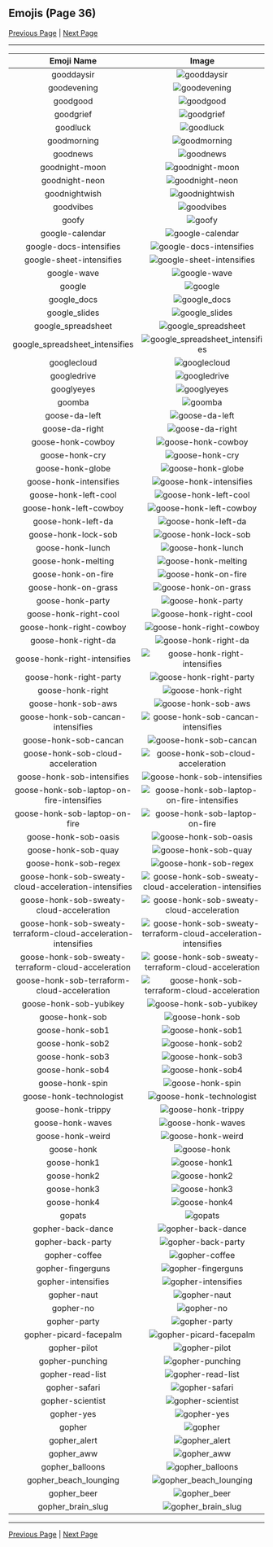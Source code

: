 
## Emojis (Page 36)

[Previous Page](/docs/hashicorp/page-g-0035.md)
  | [Next Page](/docs/hashicorp/page-g-0037.md)

<hr />

|Emoji Name|Image|
| :-: | :-: |
|gooddaysir| ![gooddaysir](/emojis/hashicorp/gooddaysir.gif)|
|goodevening| ![goodevening](/emojis/hashicorp/goodevening.png)|
|goodgood| ![goodgood](/emojis/hashicorp/goodgood.png)|
|goodgrief| ![goodgrief](/emojis/hashicorp/goodgrief.png)|
|goodluck| ![goodluck](/emojis/hashicorp/goodluck.png)|
|goodmorning| ![goodmorning](/emojis/hashicorp/goodmorning.png)|
|goodnews| ![goodnews](/emojis/hashicorp/goodnews.png)|
|goodnight-moon| ![goodnight-moon](/emojis/hashicorp/goodnight-moon.png)|
|goodnight-neon| ![goodnight-neon](/emojis/hashicorp/goodnight-neon.png)|
|goodnightwish| ![goodnightwish](/emojis/hashicorp/goodnightwish.jpg)|
|goodvibes| ![goodvibes](/emojis/hashicorp/goodvibes.png)|
|goofy| ![goofy](/emojis/hashicorp/goofy.png)|
|google-calendar| ![google-calendar](/emojis/hashicorp/google-calendar.png)|
|google-docs-intensifies| ![google-docs-intensifies](/emojis/hashicorp/google-docs-intensifies.gif)|
|google-sheet-intensifies| ![google-sheet-intensifies](/emojis/hashicorp/google-sheet-intensifies.gif)|
|google-wave| ![google-wave](/emojis/hashicorp/google-wave.png)|
|google| ![google](/emojis/hashicorp/google.png)|
|google_docs| ![google_docs](/emojis/hashicorp/google_docs.png)|
|google_slides| ![google_slides](/emojis/hashicorp/google_slides.png)|
|google_spreadsheet| ![google_spreadsheet](/emojis/hashicorp/google_spreadsheet.png)|
|google_spreadsheet_intensifies| ![google_spreadsheet_intensifies](/emojis/hashicorp/google_spreadsheet_intensifies.gif)|
|googlecloud| ![googlecloud](/emojis/hashicorp/googlecloud.png)|
|googledrive| ![googledrive](/emojis/hashicorp/googledrive.png)|
|googlyeyes| ![googlyeyes](/emojis/hashicorp/googlyeyes.gif)|
|goomba| ![goomba](/emojis/hashicorp/goomba.gif)|
|goose-da-left| ![goose-da-left](/emojis/hashicorp/goose-da-left.png)|
|goose-da-right| ![goose-da-right](/emojis/hashicorp/goose-da-right.png)|
|goose-honk-cowboy| ![goose-honk-cowboy](/emojis/hashicorp/goose-honk-cowboy.png)|
|goose-honk-cry| ![goose-honk-cry](/emojis/hashicorp/goose-honk-cry.png)|
|goose-honk-globe| ![goose-honk-globe](/emojis/hashicorp/goose-honk-globe.gif)|
|goose-honk-intensifies| ![goose-honk-intensifies](/emojis/hashicorp/goose-honk-intensifies.gif)|
|goose-honk-left-cool| ![goose-honk-left-cool](/emojis/hashicorp/goose-honk-left-cool.png)|
|goose-honk-left-cowboy| ![goose-honk-left-cowboy](/emojis/hashicorp/goose-honk-left-cowboy.png)|
|goose-honk-left-da| ![goose-honk-left-da](/emojis/hashicorp/goose-honk-left-da.png)|
|goose-honk-lock-sob| ![goose-honk-lock-sob](/emojis/hashicorp/goose-honk-lock-sob.png)|
|goose-honk-lunch| ![goose-honk-lunch](/emojis/hashicorp/goose-honk-lunch.png)|
|goose-honk-melting| ![goose-honk-melting](/emojis/hashicorp/goose-honk-melting.gif)|
|goose-honk-on-fire| ![goose-honk-on-fire](/emojis/hashicorp/goose-honk-on-fire.gif)|
|goose-honk-on-grass| ![goose-honk-on-grass](/emojis/hashicorp/goose-honk-on-grass.png)|
|goose-honk-party| ![goose-honk-party](/emojis/hashicorp/goose-honk-party.gif)|
|goose-honk-right-cool| ![goose-honk-right-cool](/emojis/hashicorp/goose-honk-right-cool.png)|
|goose-honk-right-cowboy| ![goose-honk-right-cowboy](/emojis/hashicorp/goose-honk-right-cowboy.png)|
|goose-honk-right-da| ![goose-honk-right-da](/emojis/hashicorp/goose-honk-right-da.png)|
|goose-honk-right-intensifies| ![goose-honk-right-intensifies](/emojis/hashicorp/goose-honk-right-intensifies.gif)|
|goose-honk-right-party| ![goose-honk-right-party](/emojis/hashicorp/goose-honk-right-party.gif)|
|goose-honk-right| ![goose-honk-right](/emojis/hashicorp/goose-honk-right.png)|
|goose-honk-sob-aws| ![goose-honk-sob-aws](/emojis/hashicorp/goose-honk-sob-aws.png)|
|goose-honk-sob-cancan-intensifies| ![goose-honk-sob-cancan-intensifies](/emojis/hashicorp/goose-honk-sob-cancan-intensifies.gif)|
|goose-honk-sob-cancan| ![goose-honk-sob-cancan](/emojis/hashicorp/goose-honk-sob-cancan.png)|
|goose-honk-sob-cloud-acceleration| ![goose-honk-sob-cloud-acceleration](/emojis/hashicorp/goose-honk-sob-cloud-acceleration.png)|
|goose-honk-sob-intensifies| ![goose-honk-sob-intensifies](/emojis/hashicorp/goose-honk-sob-intensifies.gif)|
|goose-honk-sob-laptop-on-fire-intensifies| ![goose-honk-sob-laptop-on-fire-intensifies](/emojis/hashicorp/goose-honk-sob-laptop-on-fire-intensifies.gif)|
|goose-honk-sob-laptop-on-fire| ![goose-honk-sob-laptop-on-fire](/emojis/hashicorp/goose-honk-sob-laptop-on-fire.gif)|
|goose-honk-sob-oasis| ![goose-honk-sob-oasis](/emojis/hashicorp/goose-honk-sob-oasis.png)|
|goose-honk-sob-quay| ![goose-honk-sob-quay](/emojis/hashicorp/goose-honk-sob-quay.png)|
|goose-honk-sob-regex| ![goose-honk-sob-regex](/emojis/hashicorp/goose-honk-sob-regex.png)|
|goose-honk-sob-sweaty-cloud-acceleration-intensifies| ![goose-honk-sob-sweaty-cloud-acceleration-intensifies](/emojis/hashicorp/goose-honk-sob-sweaty-cloud-acceleration-intensifies.gif)|
|goose-honk-sob-sweaty-cloud-acceleration| ![goose-honk-sob-sweaty-cloud-acceleration](/emojis/hashicorp/goose-honk-sob-sweaty-cloud-acceleration.png)|
|goose-honk-sob-sweaty-terraform-cloud-acceleration-intensifies| ![goose-honk-sob-sweaty-terraform-cloud-acceleration-intensifies](/emojis/hashicorp/goose-honk-sob-sweaty-terraform-cloud-acceleration-intensifies.gif)|
|goose-honk-sob-sweaty-terraform-cloud-acceleration| ![goose-honk-sob-sweaty-terraform-cloud-acceleration](/emojis/hashicorp/goose-honk-sob-sweaty-terraform-cloud-acceleration.png)|
|goose-honk-sob-terraform-cloud-acceleration| ![goose-honk-sob-terraform-cloud-acceleration](/emojis/hashicorp/goose-honk-sob-terraform-cloud-acceleration.png)|
|goose-honk-sob-yubikey| ![goose-honk-sob-yubikey](/emojis/hashicorp/goose-honk-sob-yubikey.png)|
|goose-honk-sob| ![goose-honk-sob](/emojis/hashicorp/goose-honk-sob.png)|
|goose-honk-sob1| ![goose-honk-sob1](/emojis/hashicorp/goose-honk-sob1.png)|
|goose-honk-sob2| ![goose-honk-sob2](/emojis/hashicorp/goose-honk-sob2.png)|
|goose-honk-sob3| ![goose-honk-sob3](/emojis/hashicorp/goose-honk-sob3.png)|
|goose-honk-sob4| ![goose-honk-sob4](/emojis/hashicorp/goose-honk-sob4.png)|
|goose-honk-spin| ![goose-honk-spin](/emojis/hashicorp/goose-honk-spin.gif)|
|goose-honk-technologist| ![goose-honk-technologist](/emojis/hashicorp/goose-honk-technologist.png)|
|goose-honk-trippy| ![goose-honk-trippy](/emojis/hashicorp/goose-honk-trippy.gif)|
|goose-honk-waves| ![goose-honk-waves](/emojis/hashicorp/goose-honk-waves.gif)|
|goose-honk-weird| ![goose-honk-weird](/emojis/hashicorp/goose-honk-weird.png)|
|goose-honk| ![goose-honk](/emojis/hashicorp/goose-honk.png)|
|goose-honk1| ![goose-honk1](/emojis/hashicorp/goose-honk1.png)|
|goose-honk2| ![goose-honk2](/emojis/hashicorp/goose-honk2.png)|
|goose-honk3| ![goose-honk3](/emojis/hashicorp/goose-honk3.png)|
|goose-honk4| ![goose-honk4](/emojis/hashicorp/goose-honk4.png)|
|gopats| ![gopats](/emojis/hashicorp/gopats.png)|
|gopher-back-dance| ![gopher-back-dance](/emojis/hashicorp/gopher-back-dance.gif)|
|gopher-back-party| ![gopher-back-party](/emojis/hashicorp/gopher-back-party.gif)|
|gopher-coffee| ![gopher-coffee](/emojis/hashicorp/gopher-coffee.gif)|
|gopher-fingerguns| ![gopher-fingerguns](/emojis/hashicorp/gopher-fingerguns.png)|
|gopher-intensifies| ![gopher-intensifies](/emojis/hashicorp/gopher-intensifies.gif)|
|gopher-naut| ![gopher-naut](/emojis/hashicorp/gopher-naut.png)|
|gopher-no| ![gopher-no](/emojis/hashicorp/gopher-no.png)|
|gopher-party| ![gopher-party](/emojis/hashicorp/gopher-party.png)|
|gopher-picard-facepalm| ![gopher-picard-facepalm](/emojis/hashicorp/gopher-picard-facepalm.png)|
|gopher-pilot| ![gopher-pilot](/emojis/hashicorp/gopher-pilot.jpg)|
|gopher-punching| ![gopher-punching](/emojis/hashicorp/gopher-punching.gif)|
|gopher-read-list| ![gopher-read-list](/emojis/hashicorp/gopher-read-list.png)|
|gopher-safari| ![gopher-safari](/emojis/hashicorp/gopher-safari.png)|
|gopher-scientist| ![gopher-scientist](/emojis/hashicorp/gopher-scientist.png)|
|gopher-yes| ![gopher-yes](/emojis/hashicorp/gopher-yes.png)|
|gopher| ![gopher](/emojis/hashicorp/gopher.png)|
|gopher_alert| ![gopher_alert](/emojis/hashicorp/gopher_alert.png)|
|gopher_aww| ![gopher_aww](/emojis/hashicorp/gopher_aww.png)|
|gopher_balloons| ![gopher_balloons](/emojis/hashicorp/gopher_balloons.png)|
|gopher_beach_lounging| ![gopher_beach_lounging](/emojis/hashicorp/gopher_beach_lounging.png)|
|gopher_beer| ![gopher_beer](/emojis/hashicorp/gopher_beer.gif)|
|gopher_brain_slug| ![gopher_brain_slug](/emojis/hashicorp/gopher_brain_slug.png)|

<hr/>

[Previous Page](/docs/hashicorp/page-g-0035.md)
  | [Next Page](/docs/hashicorp/page-g-0037.md)